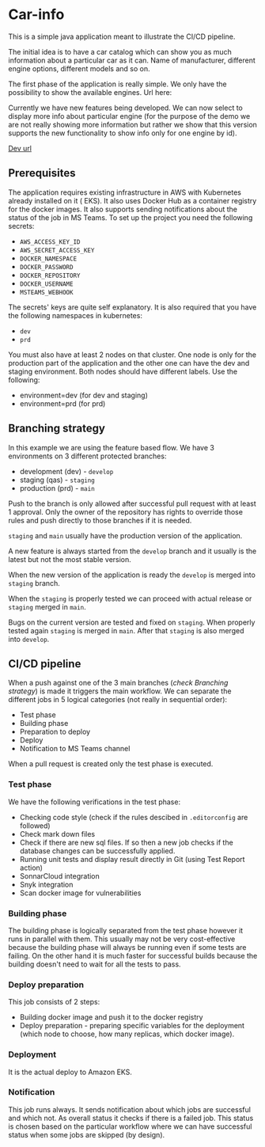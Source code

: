 # Car-info

This is a simple java application meant to illustrate the CI/CD pipeline.

The initial idea is to have a car catalog which can show you as much information
about a particular car as it can. Name of manufacturer, different engine
options, different models and so on.

The first phase of the application is really simple. We only have the
possibility to show the available engines. Url here:

Currently we have new features being developed. We can now select to display
more info about particular engine (for the purpose of the demo we are not really
showing more information but rather we show that this version supports the new
functionality to show info only for one engine by id).

[Dev url](http://a437dc73cfbc942a08cda5681087b4d1-1703980411.eu-west-1.elb.amazonaws.com/api/v1/engines/2)

## Prerequisites

The application requires existing infrastructure in AWS with Kubernetes already
installed on it (
EKS). It also uses Docker Hub as a container registry for the docker images. It
also supports sending notifications about the status of the job in MS Teams. To
set up the project you need the following secrets:

- `AWS_ACCESS_KEY_ID`
- `AWS_SECRET_ACCESS_KEY`
- `DOCKER_NAMESPACE`
- `DOCKER_PASSWORD`
- `DOCKER_REPOSITORY`
- `DOCKER_USERNAME`
- `MSTEAMS_WEBHOOK`

The secrets' keys are quite self explanatory. It is also required that you have
the following namespaces in kubernetes:

- `dev`
- `prd`

You must also have at least 2 nodes on that cluster. One node is only for the
production part of the application and the other one can have the dev and
staging environment. Both nodes should have different labels. Use the following:

- environment=dev (for dev and staging)
- environment=prd (for prd)

## Branching strategy

In this example we are using the feature based flow. We have 3 environments on 3
different protected branches:

- development (dev) - `develop`
- staging (qas) - `staging`
- production (prd) - `main`

Push to the branch is only allowed after successful pull request with at least 1
approval. Only the owner of the repository has rights to override those rules
and push directly to those branches if it is needed.

`staging` and `main` usually have the production version of the application.

A new feature is always started from the `develop` branch and it usually is the
latest but not the most stable version.

When the new version of the application is ready the `develop` is merged
into `staging` branch.

When the `staging` is properly tested we can proceed with actual release
or `staging` merged in `main`.

Bugs on the current version are tested and fixed on `staging`. When properly
tested again `staging`
is merged in `main`. After that `staging` is also merged into `develop`.

## CI/CD pipeline

When a push against one of the 3 main branches (*check Branching strategy*) is
made it triggers the main workflow. We can separate the different jobs in 5
logical categories (not really in sequential order):

- Test phase
- Building phase
- Preparation to deploy
- Deploy
- Notification to MS Teams channel

When a pull request is created only the test phase is executed.

### Test phase

We have the following verifications in the test phase:

- Checking code style (check if the rules descibed in `.editorconfig` are
  followed)
- Check mark down files
- Check if there are new sql files. If so then a new job checks if the database
  changes can be successfully applied.
- Running unit tests and display result directly in Git (using Test Report
  action)
- SonnarCloud integration
- Snyk integration
- Scan docker image for vulnerabilities

### Building phase

The building phase is logically separated from the test phase however it runs in
parallel with them. This usually may not be very cost-effective because the
building phase will always be running even if some tests are failing. On the
other hand it is much faster for successful builds because the building doesn't
need to wait for all the tests to pass.

### Deploy preparation

This job consists of 2 steps:

- Building docker image and push it to the docker registry
- Deploy preparation - preparing specific variables for the deployment (which
  node to choose, how many replicas, which docker image).

### Deployment

It is the actual deploy to Amazon EKS.

### Notification

This job runs always. It sends notification about which jobs are successful and
which not. As overall status it checks if there is a failed job. This status is
chosen based on the particular workflow where we can have successful status when
some jobs are skipped (by design).
